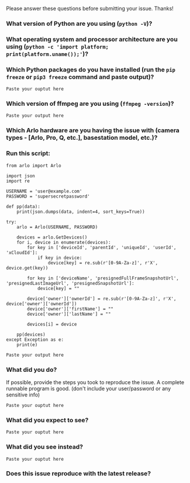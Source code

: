 Please answer these questions before submitting your issue. Thanks!


### What version of Python are you using (`python -V`)?


### What operating system and processor architecture are you using (`python -c 'import platform; print(platform.uname());'`)?


### Which Python packages do you have installed (run the `pip freeze` or `pip3 freeze` command and paste output)?
```
Paste your ouptut here
```

### Which version of ffmpeg are you using (`ffmpeg -version`)?
```
Paste your output here
```

### Which Arlo hardware are you having the issue with (camera types - [Arlo, Pro, Q, etc.], basestation model, etc.)?

### Run this script:
```
from arlo import Arlo

import json
import re

USERNAME = 'user@example.com'
PASSWORD = 'supersecretpassword'

def pp(data):
    print(json.dumps(data, indent=4, sort_keys=True))

try:
    arlo = Arlo(USERNAME, PASSWORD)
    
    devices = arlo.GetDevices()
    for i, device in enumerate(devices):
        for key in ['deviceId', 'parentId', 'uniqueId', 'userId', 'xCloudId']:
            if key in device:
                device[key] = re.sub(r'[0-9A-Za-z]', r'X', device.get(key))

        for key in ['deviceName', 'presignedFullFrameSnapshotUrl', 'presignedLastImageUrl', 'presignedSnapshotUrl']:
            device[key] = ""

        device['owner']['ownerId'] = re.sub(r'[0-9A-Za-z]', r'X', device['owner']['ownerId'])
        device['owner']['firstName'] = ""
        device['owner']['lastName'] = ""
        
        devices[i] = device

    pp(devices)
except Exception as e:
    print(e)
```

```
Paste your output here
```

### What did you do?

If possible, provide the steps you took to reproduce the issue. 
A complete runnable program is good. (don't include your user/password or any sensitive info)
```
Paste your ouptut here
```

### What did you expect to see?
```
Paste your ouptut here
```

### What did you see instead?
```
Paste your ouptut here
```

### Does this issue reproduce with the latest release?


